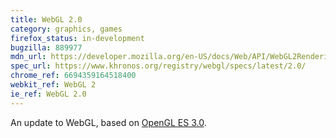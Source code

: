 ```yaml
---
title: WebGL 2.0
category: graphics, games
firefox_status: in-development
bugzilla: 889977
mdn_url: https://developer.mozilla.org/en-US/docs/Web/API/WebGL2RenderingContext
spec_url: https://www.khronos.org/registry/webgl/specs/latest/2.0/
chrome_ref: 6694359164518400
webkit_ref: WebGL 2
ie_ref: WebGL 2.0
---
```


An update to WebGL, based on [OpenGL ES 3.0](https://www.khronos.org/opengles/3_X/).
